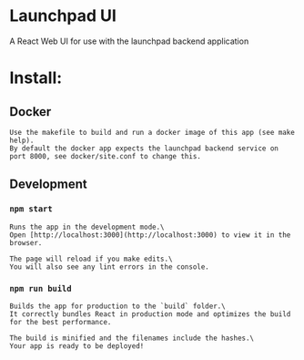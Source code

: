 # Launchpad UI

A React Web UI for use with the launchpad backend application

# Install:
 ## Docker
    Use the makefile to build and run a docker image of this app (see make help).
    By default the docker app expects the launchpad backend service on port 8000, see docker/site.conf to change this.  
 
## Development
### `npm start`
    
    Runs the app in the development mode.\
    Open [http://localhost:3000](http://localhost:3000) to view it in the browser.
    
    The page will reload if you make edits.\
    You will also see any lint errors in the console.

### `npm run build`
    
    Builds the app for production to the `build` folder.\
    It correctly bundles React in production mode and optimizes the build for the best performance.
    
    The build is minified and the filenames include the hashes.\
    Your app is ready to be deployed!
